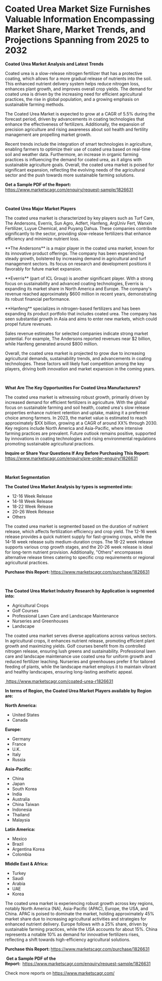 <p><h1>Coated Urea Market Size Furnishes Valuable Information Encompassing Market Share, Market Trends, and Projections Spanning from 2025 to 2032</h1></p><p><strong>Coated Urea Market Analysis and Latest Trends</strong></p>
<p><p>Coated urea is a slow-release nitrogen fertilizer that has a protective coating, which allows for a more gradual release of nutrients into the soil. This enhanced nutrient delivery system helps reduce nitrogen loss, enhances plant growth, and improves overall crop yields. The demand for coated urea is driven by the increasing need for efficient agricultural practices, the rise in global population, and a growing emphasis on sustainable farming methods. </p><p>The Coated Urea Market is expected to grow at a CAGR of 5.5% during the forecast period, driven by advancements in coating technologies that enhance the effectiveness of fertilizers. Additionally, the expansion of precision agriculture and rising awareness about soil health and fertility management are propelling market growth. </p><p>Recent trends include the integration of smart technologies in agriculture, enabling farmers to optimize their use of coated urea based on real-time soil and weather data. Furthermore, an increase in organic farming practices is influencing the demand for coated urea, as it aligns with sustainable agriculture goals. Overall, the coated urea market is poised for significant expansion, reflecting the evolving needs of the agricultural sector and the push towards more sustainable farming solutions.</p></p>
<p><strong>Get a Sample PDF of the Report:&nbsp;</strong> <a href="https://www.marketscagr.com/enquiry/request-sample/1826631?utm_campaign=2653&utm_medium=2&utm_source=Github&utm_content=ia&utm_term=01042025&utm_id=coated-urea">https://www.marketscagr.com/enquiry/request-sample/1826631</a></p>
<p>&nbsp;</p>
<p><strong>Coated Urea Major Market Players</strong></p>
<p><p>The coated urea market is characterized by key players such as Turf Care, The Andersons, Everris, Sun Agro, Adfert, Hanfeng, ArgUniv Fert, Wanxin Fertilizer, Luyue Chemical, and Puyang Dahua. These companies contribute significantly to the sector, providing slow-release fertilizers that enhance efficiency and minimize nutrient loss.</p><p>**The Andersons** is a major player in the coated urea market, known for its innovative product offerings. The company has been experiencing steady growth, bolstered by increasing demand in agricultural and turf management sectors. Its focus on research and development positions it favorably for future market expansion.</p><p>**Everris** (part of ICL Group) is another significant player. With a strong focus on sustainability and advanced coating technologies, Everris is expanding its market share in North America and Europe. The company's revenue reached approximately $600 million in recent years, demonstrating its robust financial performance.</p><p>**Hanfeng** specializes in nitrogen-based fertilizers and has been expanding its product portfolio that includes coated urea. The company has seen substantial growth in Asia and aims to enter new markets, which could propel future revenues.</p><p>Sales revenue estimates for selected companies indicate strong market potential. For example, The Andersons reported revenues near $2 billion, while Hanfeng generated around $800 million. </p><p>Overall, the coated urea market is projected to grow due to increasing agricultural demands, sustainability trends, and advancements in coating technologies. These factors will likely fuel competition among the key players, driving both innovation and market expansion in the coming years.</p></p>
<p>&nbsp;</p>
<p><strong>What Are The Key Opportunities For Coated Urea Manufacturers?</strong></p>
<p><p>The coated urea market is witnessing robust growth, primarily driven by increased demand for efficient fertilizers in agriculture. With the global focus on sustainable farming and soil health, coated urea's slow release properties enhance nutrient retention and uptake, making it a preferred choice among farmers. In 2023, the market value is estimated to reach approximately $XX billion, growing at a CAGR of around XX% through 2030. Key regions include North America and Asia-Pacific, where intensive farming practices are prevalent. Future outlook remains positive, supported by innovations in coating technologies and rising environmental regulations promoting sustainable agricultural practices.</p></p>
<p><strong>Inquire or Share Your Questions If Any Before Purchasing This Report:</strong> <a href="https://www.marketscagr.com/enquiry/pre-order-enquiry/1826631?utm_campaign=2653&utm_medium=2&utm_source=Github&utm_content=ia&utm_term=01042025&utm_id=coated-urea">https://www.marketscagr.com/enquiry/pre-order-enquiry/1826631</a></p>
<p>&nbsp;</p>
<p><strong>Market Segmentation</strong></p>
<p><strong>The Coated Urea Market Analysis by types is segmented into:</strong></p>
<p><ul><li>12-16 Week Release</li><li>14-18 Week Release</li><li>18-22 Week Release</li><li>20-26 Week Release</li><li>Others</li></ul></p>
<p><p>The coated urea market is segmented based on the duration of nutrient release, which affects fertilization efficiency and crop yield. The 12-16 week release provides a quick nutrient supply for fast-growing crops, while the 14-18 week release suits medium-duration crops. The 18-22 week release supports various crop growth stages, and the 20-26 week release is ideal for long-term nutrient provision. Additionally, "Others" encompasses alternative release times catering to specific crop requirements or regional agricultural practices.</p></p>
<p><strong>Purchase this Report:&nbsp;</strong><a href="https://www.marketscagr.com/purchase/1826631?utm_campaign=2653&utm_medium=2&utm_source=Github&utm_content=ia&utm_term=01042025&utm_id=coated-urea">https://www.marketscagr.com/purchase/1826631</a></p>
<p>&nbsp;</p>
<p><strong>The Coated Urea Market Industry Research by Application is segmented into:</strong></p>
<p><ul><li>Agricultural Crops</li><li>Golf Courses</li><li>Professional Lawn Care and Landscape Maintenance</li><li>Nurseries and Greenhouses</li><li>Landscape</li></ul></p>
<p><p>The coated urea market serves diverse applications across various sectors. In agricultural crops, it enhances nutrient release, promoting efficient plant growth and maximizing yields. Golf courses benefit from its controlled nitrogen release, ensuring lush greens and sustainability. Professional lawn care and landscape maintenance use coated urea for uniform growth and reduced fertilizer leaching. Nurseries and greenhouses prefer it for tailored feeding of plants, while the landscape market employs it to maintain vibrant and healthy landscapes, ensuring long-lasting aesthetic appeal.</p></p>
<p><a href="https://www.marketscagr.com/coated-urea-r1826631?utm_campaign=2653&utm_medium=2&utm_source=Github&utm_content=ia&utm_term=01042025&utm_id=coated-urea">&nbsp;https://www.marketscagr.com/coated-urea-r1826631</a></p>
<p><strong>In terms of Region, the Coated Urea Market Players available by Region are:</strong></p>
<p>
    <p> <strong> North America: </strong>
        <ul>
            <li>United States</li>
            <li>Canada</li>
        </ul>
        </p> 
    <p> <strong> Europe: </strong>
        <ul>
            <li>Germany</li>
            <li>France</li>
            <li>U.K.</li>
            <li>Italy</li>
            <li>Russia</li>
        </ul>
        </p> 
    <p> <strong> Asia-Pacific: </strong>
        <ul>
            <li>China</li>
            <li>Japan</li>
            <li>South Korea</li>
            <li>India</li>
            <li>Australia</li>
            <li>China Taiwan</li>
            <li>Indonesia</li>
            <li>Thailand</li>
            <li>Malaysia</li>
        </ul>
        </p> 
    <p> <strong> Latin America: </strong>
        <ul>
            <li>Mexico</li>
            <li>Brazil</li>
            <li>Argentina Korea</li>
            <li>Colombia</li>
        </ul>
        </p> 
    <p> <strong> Middle East & Africa: </strong>
        <ul>
            <li>Turkey</li>
            <li>Saudi</li>
            <li>Arabia</li>
            <li>UAE</li>
            <li>Korea</li>
        </ul>
    </p>
    </p>
<p><p>The coated urea market is experiencing robust growth across key regions, notably North America (NA), Asia-Pacific (APAC), Europe, the USA, and China. APAC is poised to dominate the market, holding approximately 45% market share due to increasing agricultural activities and strategies for enhanced nutrient delivery. Europe follows with a 25% share, driven by sustainable farming practices, while the USA accounts for about 15%. China represents a notable 10% as demand for innovative fertilizers rises, reflecting a shift towards high-efficiency agricultural solutions.</p></p>
<p><strong>Purchase this Report: </strong><a href="https://www.marketscagr.com/purchase/1826631?utm_campaign=2653&utm_medium=2&utm_source=Github&utm_content=ia&utm_term=01042025&utm_id=coated-urea">https://www.marketscagr.com/purchase/1826631</a></p>
<p>&nbsp;<strong>Get a Sample PDF of the Report:&nbsp;&nbsp;</strong><a href="https://www.marketscagr.com/enquiry/request-sample/1826631?utm_campaign=2653&utm_medium=2&utm_source=Github&utm_content=ia&utm_term=01042025&utm_id=coated-urea">https://www.marketscagr.com/enquiry/request-sample/1826631</a></p>
<p><strong></strong></p>
<p>Check more reports on <a href="https://www.marketscagr.com/?utm_campaign=2653&utm_medium=2&utm_source=Github&utm_content=ia&utm_term=01042025&utm_id=coated-urea">https://www.marketscagr.com/</a></p>